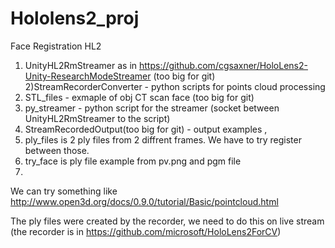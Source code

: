 # Hololens2_proj
Face Registration HL2

1) UnityHL2RmStreamer as in https://github.com/cgsaxner/HoloLens2-Unity-ResearchModeStreamer (too big for git)
2)StreamRecorderConverter - python scripts for points cloud processing
3) STL_files - exmaple of obj CT scan face (too big for git)
4) py_streamer - python script for the streamer (socket between UnityHL2RmStreamer to the script)
5)  StreamRecordedOutput(too big for git) - output examples , 
6)  ply_files is 2 ply files from 2 diffrent frames. We have to try register between those.
7)  try_face is ply file example from pv.png and pgm file
8)  
We can try something like http://www.open3d.org/docs/0.9.0/tutorial/Basic/pointcloud.html


The ply files were created by the recorder, we need to do this on live stream (the recorder is in https://github.com/microsoft/HoloLens2ForCV)
